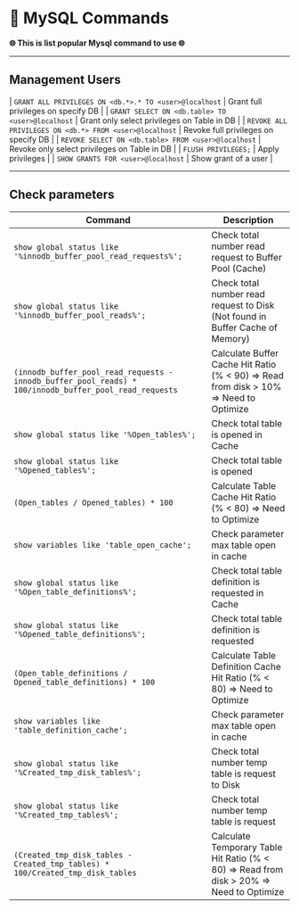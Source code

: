 # 🚀 MySQL Commands

**🌐 This is list popular Mysql command to use 🌐**

---

## Management Users

| `GRANT ALL PRIVILEGES ON <db.*>.* TO <user>@localhost` | Grant full privileges on specify DB |
| `GRANT SELECT ON <db.table> TO <user>@localhost` | Grant only select privileges on Table in DB |
| `REVOKE ALL PRIVILEGES ON <db.*> FROM <user>@localhost` | Revoke full privileges on specify DB |
| `REVOKE SELECT ON <db.table> FROM <user>@localhost` | Revoke only select privileges on Table in DB |
| `FLUSH PRIVILEGES;` | Apply privileges |
| `SHOW GRANTS FOR <user>@localhost` | Show grant of a user |

---

## Check parameters

| Command                                                                                                | Description                                                                              |
| ------------------------------------------------------------------------------------------------------ | ---------------------------------------------------------------------------------------- |
| `show global status like '%innodb_buffer_pool_read_requests%';`                                        | Check total number read request to Buffer Pool (Cache)                                   |
| `show global status like '%innodb_buffer_pool_reads%';`                                                | Check total number read request to Disk (Not found in Buffer Cache of Memory)            |
| `(innodb_buffer_pool_read_requests - innodb_buffer_pool_reads) * 100/innodb_buffer_pool_read_requests` | Calculate Buffer Cache Hit Ratio (% < 90) => Read from disk > 10% => Need to Optimize    |
| `show global status like '%Open_tables%';`                                                             | Check total table is opened in Cache                                                     |
| `show global status like '%Opened_tables%';`                                                           | Check total table is opened                                                              |
| `(Open_tables / Opened_tables) * 100`                                                                  | Calculate Table Cache Hit Ratio (% < 80) => Need to Optimize                             |
| `show variables like 'table_open_cache';`                                                              | Check parameter max table open in cache                                                  |
| `show global status like '%Open_table_definitions%';`                                                  | Check total table definition is requested in Cache                                       |
| `show global status like '%Opened_table_definitions%';`                                                | Check total table definition is requested                                                |
| `(Open_table_definitions / Opened_table_definitions) * 100`                                            | Calculate Table Definition Cache Hit Ratio (% < 80) => Need to Optimize                  |
| `show variables like 'table_definition_cache';`                                                        | Check parameter max table open in cache                                                  |
| `show global status like '%Created_tmp_disk_tables%';`                                                 | Check total number temp table is request to Disk                                         |
| `show global status like '%Created_tmp_tables%';`                                                      | Check total number temp table is request                                                 |
| `(Created_tmp_disk_tables - Created_tmp_tables) * 100/Created_tmp_disk_tables`                         | Calculate Temporary Table Hit Ratio (% < 80) => Read from disk > 20% => Need to Optimize |
